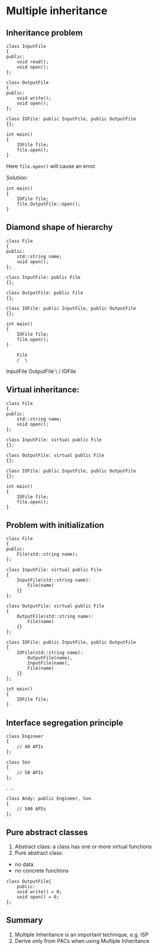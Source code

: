 # Multiple inheritance

## Inheritance problem

```
class InputFile
{
public:
	void read();
	void open();
};

class OutputFile
{
public:
	void write();
	void open();
};

class IOFile: public InputFile, public OutputFile
{};

int main()
{
	IOFile file;
	file.open();
}
```

Here `file.open()` will cause an error.

Solution:

```
int main()
{
	IOFile file;
	file.OutputFile::open();
}
```

## Diamond shape of hierarchy

```
class File
{
public:
	std::string name;
	void open();
};

class InputFile: public File
{};

class OutputFile: public File
{};

class IOFile: public InputFile, public OutputFile
{};

int main()
{
	IOFile file;
	file.open();
}
```

		File
		/  \
InputFile   OutputFile
		\   /
	   IOFile

## Virtual inheritance:

```
class File
{
public:
	std::string name;
	void open();
};

class InputFile: virtual public File
{};

class OutputFile: virtual public File
{};

class IOFile: public InputFile, public OutputFile
{};

int main()
{
	IOFile file;
	file.open();
}
```

## Problem with initialization

```
class File
{
public:
	File(std::string name);
};

class InputFile: virtual public File
{
	InputFile(std::string name):
		File(name)
	{}
};

class OutputFile: virtual public File
{
	OutputFile(std::string name):
		File(name)
	{}
};

class IOFile: public InputFile, public OutputFile
{
	IOFile(std::string name):
		OutputFile(name),
		InputFile(name),
		File(name)
	{}
};

int main()
{
	IOFile file;
}
```

## Interface segregation principle

```
class Engineer
{
	// 40 APIs
};

class Son
{
	// 50 APIs
};

...

class Andy: public Engineer, Son
{
	// 500 APIs
};
```

## Pure abstract classes

1. Abstract class: a class has one or more virtual functions
2. Pure abstract class:
- no data
- no concrete functions

```
class OutputFile{
	public:
	void write() = 0;
	void open() = 0;
};
```

## Summary

1. Multiple Inheritance is an important technique, e.g. ISP
2. Derive only from PACs when using Multiple Inheritance